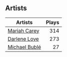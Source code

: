 ## Artists
Artists | Plays 
----- | -----: 
[Mariah Carey](/artists/mariah-carey-31885) | 314
[Darlene Love](/artists/darlene-love-118320) | 273
[Michael Bublé](/artists/michael-buble-58319) | 27

